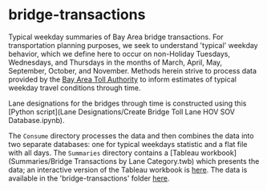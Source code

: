 # bridge-transactions
Typical weekday summaries of Bay Area bridge transactions.  For transportation planning purposes, we seek to understand 'typical' weekday behavior, which we define here to occur on non-Holiday Tuesdays, Wednesdays, and Thursdays in the months of March, April, May, September, October, and November.  Methods herein strive to process data provided by the [Bay Area Toll Authority](http://bata.mtc.ca.gov/) to inform estimates of typical weekday travel conditions through time.

Lane designations for the bridges through time is constructed using this [Python script](Lane Designations/Create Bridge Toll Lane HOV SOV Database.ipynb).

The `Consume` directory processes the data and then combines the data into two separate databases: one for typical weekdays statistic and a flat file with all  days.  The `Summaries` directory contains a [Tableau workbook](Summaries/Bridge Transactions by Lane Category.twb) which presents the data; an interactive version of the Tableau workbook is [here](http://analytics.mtc.ca.gov/foswiki/Main/TypicalWeekdayBridgeTransactions). The data is available in the 'bridge-transactions' folder [here](https://mtcdrive.box.com/share-data).



